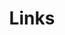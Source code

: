 ---
title: Links
links:
  - title: GitHub
    description: GitHub is the world's largest software development platform.
    website: https://github.com
    image: https://github.githubassets.com/images/modules/logos_page/GitHub-Mark.png
  - title: AI Wiki
    description: 本人创建并维护的人工智能自学指南。
    website: https://aidiy.icu
    image: ./AIWiki.png
  - title: 汐学组
    description: 本人创建并维护的学习讨论小组。
    website: https://aidiy.icu
    image: ./XiStudyGroup.png
menu:
    main: 
        weight: 4
        params:
            icon: link

comments: false
---